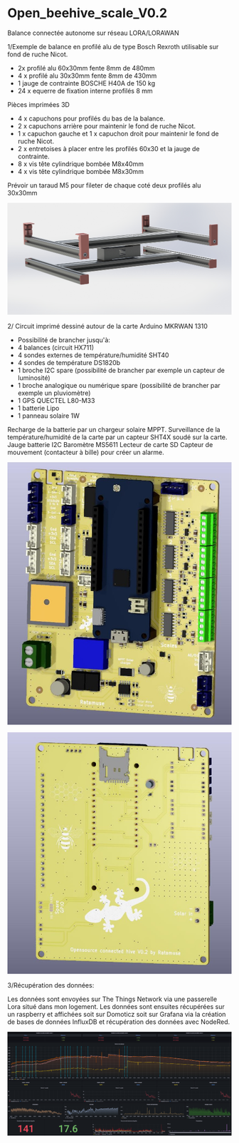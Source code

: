 # Open_beehive_scale_V0.2

Balance connectée autonome sur réseau LORA/LORAWAN

1/Exemple de balance en profilé alu de type Bosch Rexroth utilisable sur fond de ruche Nicot.

- 2x profilé alu 60x30mm fente 8mm de 480mm
- 4 x profilé alu 30x30mm fente 8mm de 430mm
- 1 jauge de contrainte BOSCHE H40A de 150 kg
- 24 x equerre de fixation interne profilés 8 mm

Pièces imprimées 3D

- 4 x capuchons pour profilés du bas de la balance.
- 2 x capuchons arrière pour maintenir le fond de ruche Nicot.
- 1 x capuchon gauche et 1 x capuchon droit pour maintenir le fond de ruche Nicot.
- 2 x entretoises à placer entre les profilés 60x30 et la jauge de contrainte.
- 8 x vis tête cylindrique bombée M8x40mm
- 4 x vis tête cylindrique bombée M8x30mm

Prévoir un taraud M5 pour fileter de chaque coté deux profilés alu 30x30mm

![This is an image](https://github.com/Ratamuse/Open_beehive_scale_V0.2/blob/master/Plan%20balance/Balance%20ruche.JPG)

2/ Circuit imprimé dessiné autour de la carte Arduino MKRWAN 1310
- Possibilité de brancher jusqu'à:
- 4 balances (circuit HX711)
- 4 sondes externes de température/humidité SHT40
- 4 sondes de température DS1820b
- 1 broche I2C spare (possibilité de brancher par exemple un capteur de luminosité)
- 1 broche analogique ou numérique spare (possibilité de brancher par exemple un pluviomètre)
- 1 GPS QUECTEL L80-M33
- 1 batterie Lipo
- 1 panneau solaire 1W

Recharge de la batterie par un chargeur solaire MPPT. 
Surveillance de la température/humidité de la carte par un capteur SHT4X soudé sur la carte.
Jauge batterie I2C
Baromètre MS5611
Lecteur de carte SD
Capteur de mouvement (contacteur à bille) pour créer un alarme.

![This is an image](https://github.com/Ratamuse/Open_beehive_scale_V0.2/blob/master/Electronique%20balance/Ruche%20dessus.jpg)

![This is an image](https://github.com/Ratamuse/Open_beehive_scale_V0.2/blob/master/Electronique%20balance/Ruche%20dessous.jpg)

3/Récupération des données: 

Les données sont envoyées sur The Things Network via une passerelle Lora situé dans mon logement.
Les données sont ensuites récupérées sur un raspberry et affichées soit sur Domoticz soit sur Grafana via la création de bases de données InfluxDB et récupération des données avec NodeRed. 

![This is an image](https://github.com/Ratamuse/Open_beehive_scale_V0.2/blob/master/Electronique%20balance/Grafana%206%20mois.png)








